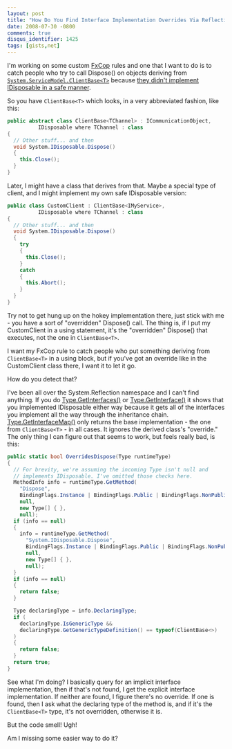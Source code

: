 ```yaml
---
layout: post
title: "How Do You Find Interface Implementation Overrides Via Reflection?"
date: 2008-07-30 -0800
comments: true
disqus_identifier: 1425
tags: [gists,net]
---
```

I'm working on some custom
[FxCop](http://msdn.microsoft.com/en-us/library/bb429476.aspx) rules and
one that I want to do is to catch people who try to call Dispose() on
objects deriving from
[`System.ServiceModel.ClientBase<T>`](http://msdn.microsoft.com/en-us/library/ms576141.aspx)
because [they didn't implement IDisposable in a safe
manner](http://geekswithblogs.net/DavidBarrett/archive/2007/11/22/117058.aspx).

So you have `ClientBase<T>` which looks, in a very abbreviated fashion,
like this:

```csharp
public abstract class ClientBase<TChannel> : ICommunicationObject,
          IDisposable where TChannel : class
{
  // Other stuff... and then
  void System.IDisposable.Dispose()
  {
    this.Close();
  }
}
```

Later, I might have a class that derives from that. Maybe a special type
of client, and I might implement my own safe IDisposable version:

```csharp
public class CustomClient : ClientBase<IMyService>,
          IDisposable where TChannel : class
{
  // Other stuff... and then
  void System.IDisposable.Dispose()
  {
    try
    {
      this.Close();
    }
    catch
    {
      this.Abort();
    }
  }
}
```

Try not to get hung up on the hokey implementation there, just stick
with me - you have a sort of "overridden" Dispose() call. The thing is,
if I put my CustomClient in a using statement, it's the "overridden"
Dispose() that executes, not the one in `ClientBase<T>`.

I want my FxCop rule to catch people who put something deriving from
`ClientBase<T>` in a using block, but if you've got an override like in
the CustomClient class there, I want it to let it go.

How do you detect that?

I've been all over the System.Reflection namespace and I can't find
anything. If you do
[Type.GetInterfaces()](http://msdn.microsoft.com/en-us/library/system.type.getinterfaces.aspx)
or
[Type.GetInterface()](http://msdn.microsoft.com/en-us/library/system.type.getinterface.aspx)
it shows that you implemented IDisposable either way because it gets all
of the interfaces you implement all the way through the inheritance
chain.
[Type.GetInterfaceMap()](http://msdn.microsoft.com/en-us/library/system.type.getinterfacemap.aspx)
only returns the base implementation - the one from `ClientBase<T>` - in
all cases. It ignores the derived class's "override." The only thing I
can figure out that seems to work, but feels really bad, is this:

```csharp
public static bool OverridesDispose(Type runtimeType)
{
  // For brevity, we're assuming the incoming Type isn't null and
  // implements IDisposable. I've omitted those checks here.
  MethodInfo info = runtimeType.GetMethod(
    "Dispose",
    BindingFlags.Instance | BindingFlags.Public | BindingFlags.NonPublic,
    null,
    new Type[] { },
    null);
  if (info == null)
  {
    info = runtimeType.GetMethod(
      "System.IDisposable.Dispose",
      BindingFlags.Instance | BindingFlags.Public | BindingFlags.NonPublic,
      null,
      new Type[] { },
      null);
  }
  if (info == null)
  {
    return false;
  }

  Type declaringType = info.DeclaringType;
  if (
    declaringType.IsGenericType &&
    declaringType.GetGenericTypeDefinition() == typeof(ClientBase<>)
  )
  {
    return false;
  }
  return true;
}
```

See what I'm doing? I basically query for an implicit interface
implementation, then if that's not found, I get the explicit interface
implementation. If neither are found, I figure there's no override. If
one is found, then I ask what the declaring type of the method is, and
if it's the `ClientBase<T>` type, it's not overridden, otherwise it is.

But the code smell! Ugh!

Am I missing some easier way to do it?

